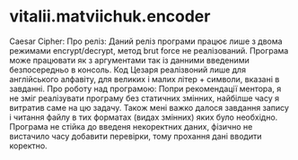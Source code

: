 # vitalii.matviichuk.encoder
Caesar Cipher:
Про реліз:
Даний реліз програми працює лише з двома режимами encrypt/decrypt, метод brut force не реалізований.
Програма може працювати як з аргументами так із данними введеними безпосередньо в консоль.
Код Цезаря реалізвоний лише для англійського алфавіту, для великих і малих літер + символи, вказані в завданні.
Про роботу над програмою:
Попри рекомендації ментора, я не зміг реалізувати програму без статичних змінних, найбілше часу я витратив саме на цю задачу.
Також мені важко далося завдання запису і читання файлу в тих форматах (видах змінних) яких було необхідно.
Програма не стійка до введеня некоректних даних, фізично не вистачило часу добавити перевірки, тому прохання дані вводити коректно.
